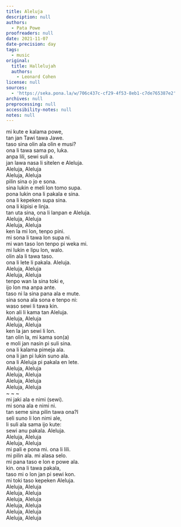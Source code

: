 ```yaml
---
title: Aleluja
description: null
authors:
  - Pata Powe
proofreaders: null
date: 2021-11-07
date-precision: day
tags:
  - music
original:
  title: Hallelujah
  authors:
    - Leonard Cohen
license: null
sources:
  - 'https://seka.pona.la/w/706c437c-cf29-4f53-8eb1-c7de765387e2'
archives: null
preprocessing: null
accessibility-notes: null
notes: null
---
```

mi kute e kalama powe,  
tan jan Tawi tawa Jawe.  
taso sina olin ala olin e musi?  
ona li tawa sama po, luka.  
anpa lili, sewi suli a.  
jan lawa nasa li sitelen e Aleluja.  
Aleluja, Aleluja  
Aleluja, Aleluja  
pilin sina o jo e sona.  
sina lukin e meli lon tomo supa.  
pona lukin ona li pakala e sina.  
ona li kepeken supa sina.  
ona li kipisi e linja.  
tan uta sina, ona li lanpan e Aleluja.  
Aleluja, Aleluja  
Aleluja, Aleluja  
ken la mi lon, tenpo pini.  
mi sona li tawa lon supa ni.  
mi wan taso lon tenpo pi weka mi.  
mi lukin e lipu lon, walo.  
olin ala li tawa taso.  
ona li lete li pakala. Aleluja.  
Aleluja, Aleluja  
Aleluja, Aleluja  
tenpo wan la sina toki e,  
ijo lon ma anpa ante.  
taso ni la sina pana ala e mute.  
sina sona ala sona e tenpo ni:  
waso sewi li tawa kin.  
kon ali li kama tan Aleluja.  
Aleluja, Aleluja  
Aleluja, Aleluja  
ken la jan sewi li lon.  
tan olin la, mi kama son(a)  
e moli jan nasin pi suli sina.  
ona li kalama pimeja ala.  
ona li jan pi lukin suno ala.  
ona li Aleluja pi pakala en lete.  
Aleluja, Aleluja  
Aleluja, Aleluja  
Aleluja, Aleluja  
Aleluja, Aleluja  
~ ~ ~  
mi jaki ala e nimi (sewi).  
mi sona ala e nimi ni.  
tan seme sina pilin tawa ona?l  
seli suno li lon nimi ale,  
li suli ala sama ijo kute:  
sewi anu pakala. Aleluja.  
Aleluja, Aleluja  
Aleluja, Aleluja  
mi pali e pona mi. ona li lili.  
mi pilin ala. mi alasa selo.  
mi pana taso e lon e powe ala.  
kin. ona li tawa pakala,  
taso mi o lon jan pi sewi kon.  
mi toki taso kepeken Aleluja.  
Aleluja, Aleluja  
Aleluja, Aleluja  
Aleluja, Aleluja  
Aleluja, Aleluja  
Aleluja, Aleluja  
Aleluja, Aleluja
